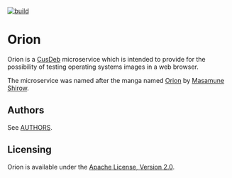 [![build](https://travis-ci.org/tolstoyevsky/orion.svg?branch=master)](https://travis-ci.org/tolstoyevsky/orion)

# Orion

Orion is a [CusDeb](https://cusdeb.com) microservice which is intended to provide for the possibility of testing operating systems images in a web browser.

The microservice was named after the manga named [Orion](https://en.wikipedia.org/wiki/Orion_(manga)) by [Masamune Shirow](https://en.wikipedia.org/wiki/Masamune_Shirow).

## Authors

See [AUTHORS](https://github.com/tolstoyevsky/orion/blob/master/AUTHORS.md).

## Licensing

Orion is available under the [Apache License, Version 2.0](http://www.apache.org/licenses/LICENSE-2.0.html).

